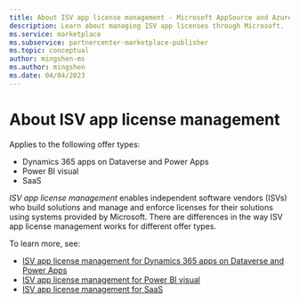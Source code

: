 ```yaml
---
title: About ISV app license management - Microsoft AppSource and Azure Marketplace
description: Learn about managing ISV app licenses through Microsoft.
ms.service: marketplace 
ms.subservice: partnercenter-marketplace-publisher
ms.topic: conceptual
author: mingshen-ms 
ms.author: mingshen
ms.date: 04/04/2023
---
```


# About ISV app license management

Applies to the following offer types:

- Dynamics 365 apps on Dataverse and Power Apps
- Power BI visual
- SaaS

_ISV app license management_ enables independent software vendors (ISVs) who build solutions and manage and enforce licenses for their solutions using systems provided by Microsoft. There are differences in the way ISV app license management works for different offer types.

To learn more, see:

- [ISV app license management for Dynamics 365 apps on Dataverse and Power Apps](isv-app-license.md)
- [ISV app license management for Power BI visual](isv-app-license-power-bi-visual.md)
- [ISV app license management for SaaS](/partner-center/marketplace/isv-app-license-saas)


